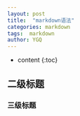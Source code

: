 ```yaml
---
layout: post
title:  "markdown语法"
categories: markdown
tags:  markdown
author: YGQ
---
```


* content
{:toc}

## 二级标题
### 三级标题

